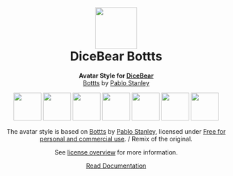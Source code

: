 <h1 align="center"><img src="https://dicebear.com/logo-readme.svg" width="96" /> <br />DiceBear Bottts</h1>
<p align="center">
  <strong>Avatar Style for <a href="https://dicebear.com/">DiceBear</a></strong><br />
  <a href="https://bottts.com/">Bottts</a> by <a href="https://twitter.com/pablostanley">Pablo Stanley</a>
</p>

<p align="center">
  <img src="https://api.dicebear.com/5.x/bottts/svg?seed=Mimi" width="64" />
  <img src="https://api.dicebear.com/5.x/bottts/svg?seed=Sasha" width="64" />
  <img src="https://api.dicebear.com/5.x/bottts/svg?seed=Lilly" width="64" />
  <img src="https://api.dicebear.com/5.x/bottts/svg?seed=Tigger" width="64" />
  <img src="https://api.dicebear.com/5.x/bottts/svg?seed=Bella" width="64" />
  <img src="https://api.dicebear.com/5.x/bottts/svg?seed=Zoe" width="64" />
  <img src="https://api.dicebear.com/5.x/bottts/svg?seed=Kitty" width="64" />
</p>

<p align="center">
  The avatar style is based on <a href="https://bottts.com/">Bottts</a> by
  <a href="https://twitter.com/pablostanley">Pablo Stanley</a>, licensed under
  <a href="https://bottts.com/">Free for personal and commercial use</a>. / Remix of the original.
</p>
<p align="center">
  See <a href="https://dicebear.com/licenses">license overview</a> for more information.
</p>

<p align="center">
  <a href="https://dicebear.com/styles/bottts">
    Read Documentation
  </a>
</p>
